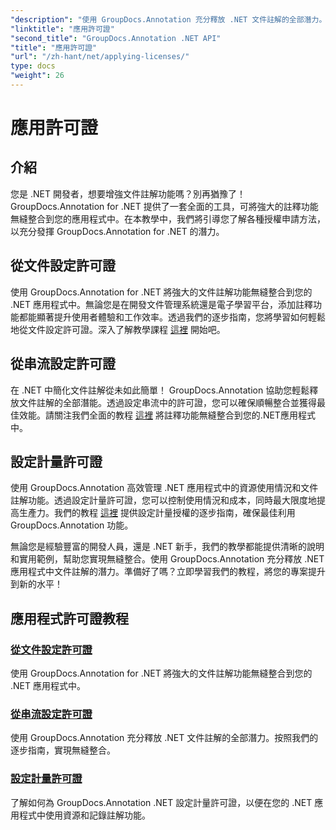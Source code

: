 ```yaml
---
"description": "使用 GroupDocs.Annotation 充分釋放 .NET 文件註解的全部潛力。按照我們的逐步教程，實現無縫整合。"
"linktitle": "應用許可證"
"second_title": "GroupDocs.Annotation .NET API"
"title": "應用許可證"
"url": "/zh-hant/net/applying-licenses/"
type: docs
"weight": 26
---
```


# 應用許可證

## 介紹

您是 .NET 開發者，想要增強文件註解功能嗎？別再猶豫了！ GroupDocs.Annotation for .NET 提供了一套全面的工具，可將強大的註釋功能無縫整合到您的應用程式中。在本教學中，我們將引導您了解各種授權申請方法，以充分發揮 GroupDocs.Annotation for .NET 的潛力。

## 從文件設定許可證
使用 GroupDocs.Annotation for .NET 將強大的文件註解功能無縫整合到您的 .NET 應用程式中。無論您是在開發文件管理系統還是電子學習平台，添加註釋功能都能顯著提升使用者體驗和工作效率。透過我們的逐步指南，您將學習如何輕鬆地從文件設定許可證。深入了解教學課程 [這裡](./set-license-from-file/) 開始吧。

## 從串流設定許可證
在 .NET 中簡化文件註解從未如此簡單！ GroupDocs.Annotation 協助您輕鬆釋放文件註解的全部潛能。透過設定串流中的許可證，您可以確保順暢整合並獲得最佳效能。請關注我們全面的教程 [這裡](./set-license-from-stream/) 將註釋功能無縫整合到您的.NET應用程式中。

## 設定計量許可證
使用 GroupDocs.Annotation 高效管理 .NET 應用程式中的資源使用情況和文件註解功能。透過設定計量許可證，您可以控制使用情況和成本，同時最大限度地提高生產力。我們的教程 [這裡](./set-metered-license/) 提供設定計量授權的逐步指南，確保最佳利用 GroupDocs.Annotation 功能。

無論您是經驗豐富的開發人員，還是 .NET 新手，我們的教學都能提供清晰的說明和實用範例，幫助您實現無縫整合。使用 GroupDocs.Annotation 充分釋放 .NET 應用程式中文件註解的潛力。準備好了嗎？立即學習我們的教程，將您的專案提升到新的水平！

## 應用程式許可證教程
### [從文件設定許可證](./set-license-from-file/)
使用 GroupDocs.Annotation for .NET 將強大的文件註解功能無縫整合到您的 .NET 應用程式中。
### [從串流設定許可證](./set-license-from-stream/)
使用 GroupDocs.Annotation 充分釋放 .NET 文件註解的全部潛力。按照我們的逐步指南，實現無縫整合。
### [設定計量許可證](./set-metered-license/)
了解如何為 GroupDocs.Annotation .NET 設定計量許可證，以便在您的 .NET 應用程式中使用資源和記錄註解功能。